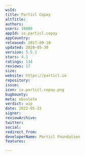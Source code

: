 ```yaml
---
wsId: 
title: Particl Copay
altTitle: 
authors: 
users: 10000
appId: io.particl.copay
appCountry: 
released: 2017-09-18
updated: 2020-05-30
version: 5.5.1
stars: 4.1
ratings: 134
reviews: 17
size: 
website: https://particl.io
repository: 
issue: 
icon: io.particl.copay.png
bugbounty: 
meta: obsolete
verdict: wip
date: 2022-05-22
signer: 
reviewArchive: 
twitter: 
social: 
redirect_from: 
developerName: Particl Foundation
features: 

---
```


